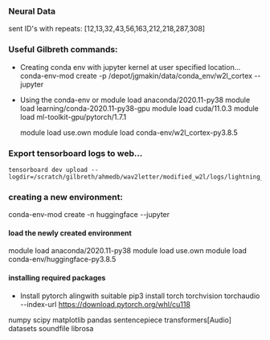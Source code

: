 ### Neural Data
sent ID's with repeats:  [12,13,32,43,56,163,212,218,287,308]


### Useful Gilbreth commands:
- Creating conda env with jupyter kernel at user specified location...
    conda-env-mod create -p /depot/jgmakin/data/conda_env/w2l_cortex --jupyter
- Using the conda-env
     or module load anaconda/2020.11-py38
    module load learning/conda-2020.11-py38-gpu
    module load cuda/11.0.3
    module load ml-toolkit-gpu/pytorch/1.7.1

    module load use.own
    module load conda-env/w2l_cortex-py3.8.5


### Export tensorboard logs to web...
    tensorboard dev upload --logdir=/scratch/gilbreth/ahmedb/wav2letter/modified_w2l/logs/lightning_logs/


### creating a new environment:
conda-env-mod create -n huggingface --jupyter

#### load the newly created environment
module load anaconda/2020.11-py38
module load use.own
module load conda-env/huggingface-py3.8.5

#### installing required packages
- Install pytorch alingwith suitable 
pip3 install torch torchvision torchaudio --index-url https://download.pytorch.org/whl/cu118


numpy scipy matplotlib pandas sentencepiece transformers[Audio] datasets
soundfile librosa